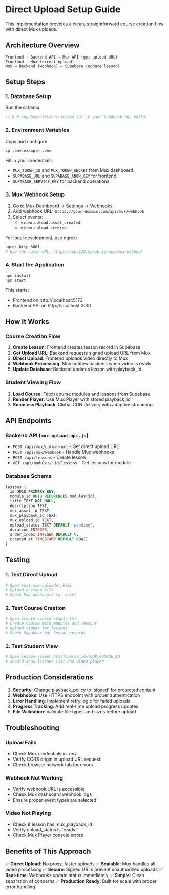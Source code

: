 # Direct Upload Setup Guide

This implementation provides a clean, straightforward course creation flow with direct Mux uploads.

## Architecture Overview

```
Frontend → Backend API → Mux API (get upload URL)
Frontend → Mux (direct upload)
Mux → Backend (webhook) → Supabase (update lesson)
```

## Setup Steps

### 1. Database Setup

Run the schema:
```sql
-- Run supabase-lessons-schema.sql in your Supabase SQL editor
```

### 2. Environment Variables

Copy and configure:
```bash
cp .env.example .env
```

Fill in your credentials:
- `MUX_TOKEN_ID` and `MUX_TOKEN_SECRET` from Mux dashboard
- `SUPABASE_URL` and `SUPABASE_ANON_KEY` for frontend
- `SUPABASE_SERVICE_KEY` for backend operations

### 3. Mux Webhook Setup

1. Go to Mux Dashboard → Settings → Webhooks
2. Add webhook URL: `https://your-domain.com/api/mux/webhook`
3. Select events:
   - `video.upload.asset_created`
   - `video.upload.errored`

For local development, use ngrok:
```bash
ngrok http 3001
# Use the ngrok URL: https://abc123.ngrok.io/api/mux/webhook
```

### 4. Start the Application

```bash
npm install
npm start
```

This starts:
- Frontend on http://localhost:5173
- Backend API on http://localhost:3001

## How It Works

### Course Creation Flow

1. **Create Lesson**: Frontend creates lesson record in Supabase
2. **Get Upload URL**: Backend requests signed upload URL from Mux
3. **Direct Upload**: Frontend uploads video directly to Mux
4. **Webhook Processing**: Mux notifies backend when video is ready
5. **Update Database**: Backend updates lesson with playback_id

### Student Viewing Flow

1. **Load Course**: Fetch course modules and lessons from Supabase
2. **Render Player**: Use Mux Player with stored playback_id
3. **Seamless Playback**: Global CDN delivery with adaptive streaming

## API Endpoints

### Backend API (`mux-upload-api.js`)

- `POST /api/mux/upload-url` - Get direct upload URL
- `POST /api/mux/webhook` - Handle Mux webhooks
- `POST /api/lessons` - Create lesson
- `GET /api/modules/:id/lessons` - Get lessons for module

### Database Schema

```sql
lessons (
  id UUID PRIMARY KEY,
  module_id UUID REFERENCES modules(id),
  title TEXT NOT NULL,
  description TEXT,
  mux_asset_id TEXT,
  mux_playback_id TEXT,
  mux_upload_id TEXT,
  upload_status TEXT DEFAULT 'pending',
  duration INTEGER,
  order_index INTEGER DEFAULT 0,
  created_at TIMESTAMP DEFAULT NOW()
)
```

## Testing

### 1. Test Direct Upload
```bash
# Open test-mux-uploader.html
# Upload a video file
# Check Mux dashboard for asset
```

### 2. Test Course Creation
```bash
# Open create-course-step1.html
# Create course with modules and lessons
# Upload videos for lessons
# Check Supabase for lesson records
```

### 3. Test Student View
```bash
# Open lesson-viewer.html?course_id=YOUR_COURSE_ID
# Should show lessons list and video player
```

## Production Considerations

1. **Security**: Change playback_policy to 'signed' for protected content
2. **Webhooks**: Use HTTPS endpoint with proper authentication
3. **Error Handling**: Implement retry logic for failed uploads
4. **Progress Tracking**: Add real-time upload progress updates
5. **File Validation**: Validate file types and sizes before upload

## Troubleshooting

### Upload Fails
- Check Mux credentials in .env
- Verify CORS origin in upload URL request
- Check browser network tab for errors

### Webhook Not Working
- Verify webhook URL is accessible
- Check Mux dashboard webhook logs
- Ensure proper event types are selected

### Video Not Playing
- Check if lesson has mux_playback_id
- Verify upload_status is 'ready'
- Check Mux Player console errors

## Benefits of This Approach

✅ **Direct Upload**: No proxy, faster uploads
✅ **Scalable**: Mux handles all video processing
✅ **Secure**: Signed URLs prevent unauthorized uploads
✅ **Real-time**: Webhooks update status immediately
✅ **Simple**: Clean separation of concerns
✅ **Production Ready**: Built for scale with proper error handling